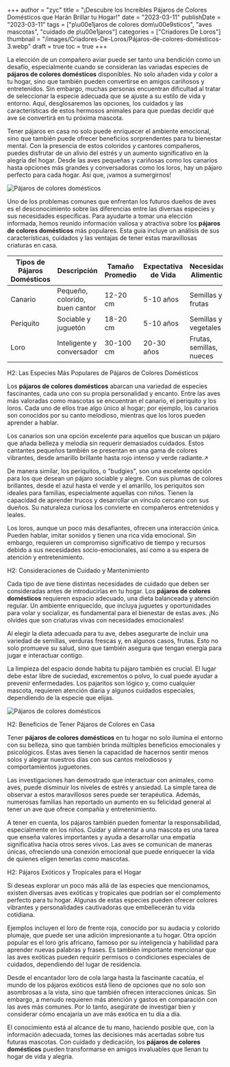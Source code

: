 +++
author = "zyc"
title = "¡Descubre los Increíbles Pájaros de Colores Domésticos que Harán Brillar tu Hogar!"
date = "2023-03-11"
publishDate = "2023-03-11"
tags = ["p\u00e1jaros de colores dom\u00e9sticos", "aves mascotas", "cuidado de p\u00e1jaros"]
categories = ["Criadores De Loros"]
thumbnail = "/images/Criadores-De-Loros/Pájaros-de-colores-domésticos-3.webp"
draft = true
toc = true
+++


La elección de un compañero aviar puede ser tanto una bendición como un desafío, especialmente cuando se consideran las variadas especies de **pájaros de colores domésticos** disponibles. No solo añaden vida y color a tu hogar, sino que también pueden convertirse en amigos cariñosos y entretenidos. Sin embargo, muchas personas encuentran dificultad al tratar de seleccionar la especie adecuada que se ajuste a su estilo de vida y entorno. Aquí, desglosaremos las opciones, los cuidados y las características de estos hermosos animales para que puedas decidir qué ave se convertirá en tu próxima mascota.

Tener pájaros en casa no solo puede enriquecer el ambiente emocional, sino que también puede ofrecer beneficios sorprendentes para tu bienestar mental. Con la presencia de estos coloridos y cantores compañeros, puedes disfrutar de un alivio del estrés y un aumento significativo en la alegría del hogar. Desde las aves pequeñas y cariñosas como los canarios hasta opciones más grandes y conversadoras como los loros, hay un pájaro perfecto para cada hogar. Así que, ¡vamos a sumergirnos!

![Pájaros de colores domésticos](/images/Criadores-De-Loros/Pájaros-de-colores-domésticos-2.webp)

Uno de los problemas comunes que enfrentan los futuros dueños de aves es el desconocimiento sobre las diferencias entre las diversas especies y sus necesidades específicas. Para ayudarte a tomar una elección informada, hemos reunido información valiosa y atractiva sobre los **pájaros de colores domésticos** más populares. Esta guía incluye un análisis de sus características, cuidados y las ventajas de tener estas maravillosas criaturas en casa.

| Tipos de Pájaros Domésticos | Descripción | Tamaño Promedio | Expectativa de Vida | Necesidades Alimenticias | Cuidado General | Enlace |
|-----------------------------|-------------|------------------|---------------------|-------------------------|----------------|-------|
| Canario                     | Pequeño, colorido, buen cantor | 12-20 cm        | 5-10 años           | Semillas y frutas       | Bajo             | [Referencia](https://mascoterismo.com/aves-domestica/) |
| Periquito                   | Sociable y juguetón             | 18-20 cm        | 5-10 años           | Semillas y vegetales    | Bajo             | [Referencia](https://mascoterismo.com/aves-domestica/) |
| Loro                        | Inteligente y conversador        | 30-100 cm        | 20-30 años          | Frutas, semillas, nueces| Alto             | [Referencia](https://mascoterismo.com/aves-domestica/) |

H2: Las Especies Más Populares de Pájaros de Colores Domésticos

Los **pájaros de colores domésticos** abarcan una variedad de especies fascinantes, cada uno con su propia personalidad y encanto. Entre las aves más valoradas como mascotas se encuentran el canario, el periquito y los loros. Cada uno de ellos trae algo único al hogar; por ejemplo, los canarios son conocidos por su canto melodioso, mientras que los loros pueden aprender a hablar.

Los canarios son una opción excelente para aquellos que buscan un pájaro que añada belleza y melodía sin requerir demasiados cuidados. Estos cantantes pequeños también se presentan en una gama de colores vibrantes, desde amarillo brillante hasta rojo intenso y verde radiante.↗️

De manera similar, los periquitos, o "budgies", son una excelente opción para los que desean un pájaro sociable y alegre. Con sus plumas de colores brillantes, desde el azul hasta el verde y el amarillo, los periquitos son ideales para familias, especialmente aquellas con niños. Tienen la capacidad de aprender trucos y desarrollar un vínculo cercano con sus dueños. Su naturaleza curiosa los convierte en compañeros entretenidos y leales.

Los loros, aunque un poco más desafiantes, ofrecen una interacción única. Pueden hablar, imitar sonidos y tienen una rica vida emocional. Sin embargo, requieren un compromiso significativo de tiempo y recursos debido a sus necesidades socio-emocionales, así como a su espera de atención y entretenimiento.

H2: Consideraciones de Cuidado y Mantenimiento

Cada tipo de ave tiene distintas necesidades de cuidado que deben ser consideradas antes de introducirlas en tu hogar. Los **pájaros de colores domésticos** requieren espacio adecuado, una dieta balanceada y atención regular. Un ambiente enriquecido, que incluya juguetes y oportunidades para volar y socializar, es fundamental para el bienestar de estas aves. ¡No olvides que son criaturas vivas con necesidades emocionales!

Al elegir la dieta adecuada para tu ave, debes asegurarte de incluir una variedad de semillas, verduras frescas y, en algunos casos, frutas. Esto no solo promueve su salud, sino que también asegura que tengan energía para jugar e interactuar contigo.

La limpieza del espacio donde habita tu pájaro también es crucial. El lugar debe estar libre de suciedad, excrementos o polvo, lo cual puede ayudar a prevenir enfermedades. Los pajaritos son lógico y, como cualquier mascota, requieren atención diaria y algunos cuidados especiales, dependiendo de la especie que elijas.

![Pájaros de colores domésticos](/images/Criadores-De-Loros/Pájaros-de-colores-domésticos-2.webp)

H2: Beneficios de Tener Pájaros de Colores en Casa

Tener **pájaros de colores domésticos** en tu hogar no solo ilumina el entorno con su belleza, sino que también brinda múltiples beneficios emocionales y psicológicos. Estas aves tienen la capacidad de hacernos sentir menos solos y alegrar nuestros días con sus cantos melodiosos y comportamientos juguetones.

Las investigaciones han demostrado que interactuar con animales, como aves, puede disminuir los niveles de estrés y ansiedad. La simple tarea de observar a estos maravillosos seres puede ser terapéutica. Además, numerosas familias han reportado un aumento en su felicidad general al tener un ave que ofrece compañía y entretenimiento.

A tener en cuenta, los pájaros también pueden fomentar la responsabilidad, especialmente en los niños. Cuidar y alimentar a una mascota es una tarea que enseña valores importantes y ayuda a desarrollar una empatía significativa hacia otros seres vivos. Las aves se comunican de maneras únicas, ofreciendo una conexión emocional que puede enriquecer la vida de quienes eligen tenerlas como mascotas.

H2: Pájaros Exóticos y Tropicales para el Hogar

Si deseas explorar un poco más allá de las especies que mencionamos, existen diversas aves exóticas y tropicales que podrían ser el complemento perfecto para tu hogar. Algunas de estas especies pueden ofrecer colores vibrantes y personalidades cautivadoras que embellecerán tu vida cotidiana.

Ejemplos incluyen el loro de frente roja, conocido por su audacia y colorido plumaje, que puede ser una adición impresionante a tu hogar. Otra opción popular es el loro gris africano, famoso por su inteligencia y habilidad para aprender nuevas palabras y frases. Es también importante mencionar que las aves exóticas pueden requirir permisos o condiciones especiales de cuidados, dependiendo del lugar de residencia.

Desde el encantador loro de cola larga hasta la fascinante cacatúa, el mundo de los pájaros exóticos está lleno de opciones que no solo son asombrosas a la vista, sino que también ofrecen interacciones únicas. Sin embargo, a menudo requieren más atención y gastos en comparación con las aves más comunes. Por lo tanto, asegúrate de investigar bien y considerar cómo encajaría un ave más exótica en tu día a día. 

El conocimiento está al alcance de tu mano, haciendo posible que, con la información adecuada, tomes las decisiones más acertadas sobre tus futuras mascotas. Con cuidado y dedicación, los **pájaros de colores domésticos** pueden transformarse en amigos invaluables que llenan tu hogar de vida y alegría.
